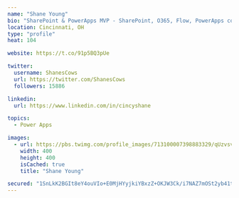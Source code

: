 ```yaml
---
name: "Shane Young"
bio: "SharePoint & PowerApps MVP - SharePoint, O365, Flow, PowerApps consulting? @PowerApps911 | Pure Snark? You found it."
location: Cincinnati, OH
type: "profile"
heat: 104

website: https://t.co/91p5BQ3pUe

twitter:
  username: ShanesCows
  url: https://twitter.com/ShanesCows
  followers: 15886

linkedin:
  url: https://www.linkedin.com/in/cincyshane

topics:
  - Power Apps

images:
  - url: https://pbs.twimg.com/profile_images/713100007398883329/qUzvsvQ3_400x400.jpg
    width: 400
    height: 400
    isCached: true
    title: "Shane Young"

secured: "1SnLkK2BGIt8eY4ouVIo+E0MjHYyjkiYBxzZ+OKJW3Ck/i7NAZ7mOSt2yb41tA/IWdxDwGYZKQfWZtZCrbP7B8DNXg/WSsjSDtCpG5x/qiQyNoLn50xrjgxyDtQs4BJlZAmUvxUdSvUplnibe9FmGTfXSigIsN7YOVRfXhvx06HcAF47o4l/9/UwzTtogIMDoccR1oGawKyI3X8/GCooaSd5oY7uTvzRleCsxsUyAK7I+7z7/dXFwmY2OT7yph5NbnMJSIZuh6cKDX1wv3l1eDKBYVwVkgJFEutvOWyzk1YIi2zD1QHtecIYsAUS8muNSRgAElyICofBt9tuCDuoWwEP3qNYSW5XcNT4j5DBfPoeJr/D5s4CAZfUJ15r1fa864S/ansGK6wCM/yPBSQTjwzh/vsd2gDV+QRUeDTX5HY=;61KMrkXjNhtPERucxp2RMQ=="
---
```


